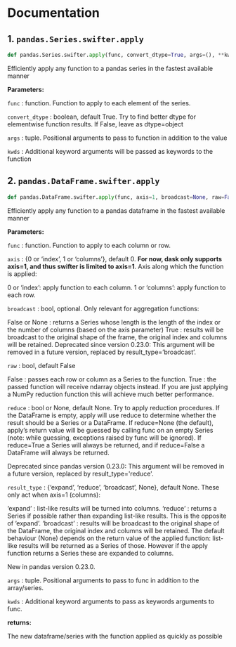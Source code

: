 # Documentation

## 1. `pandas.Series.swifter.apply`
```python
def pandas.Series.swifter.apply(func, convert_dtype=True, args=(), **kwds)
```

Efficiently apply any function to a pandas series in the fastest available manner

**Parameters:**

`func` : function. Function to apply to each element of the series.

`convert_dtype` : boolean, default True. Try to find better dtype for elementwise function results. If False, leave as dtype=object

`args` : tuple. Positional arguments to pass to function in addition to the value

`kwds` : Additional keyword arguments will be passed as keywords to the function

## 2. `pandas.DataFrame.swifter.apply`

```python
def pandas.DataFrame.swifter.apply(func, axis=1, broadcast=None, raw=False, reduce=None, result_type=None, args=(), **kwds)
```

Efficiently apply any function to a pandas dataframe in the fastest available manner

**Parameters:**

`func` : function. Function to apply to each column or row.

`axis` : {0 or ‘index’, 1 or ‘columns’}, default 0. **For now, dask only supports axis=1, and thus swifter is limited to axis=1**. Axis along which the function is applied:

0 or ‘index’: apply function to each column.
1 or ‘columns’: apply function to each row.

`broadcast` : bool, optional. Only relevant for aggregation functions:

False or None : returns a Series whose length is the length of the index or the number of columns (based on the axis parameter)
True : results will be broadcast to the original shape of the frame, the original index and columns will be retained.
Deprecated since version 0.23.0: This argument will be removed in a future version, replaced by result_type=’broadcast’.

`raw` : bool, default False

False : passes each row or column as a Series to the function.
True : the passed function will receive ndarray objects instead. If you are just applying a NumPy reduction function this will achieve much better performance.

`reduce` : bool or None, default None. Try to apply reduction procedures. If the DataFrame is empty, apply will use reduce to determine whether the result should be a Series or a DataFrame. If reduce=None (the default), apply’s return value will be guessed by calling func on an empty Series (note: while guessing, exceptions raised by func will be ignored). If reduce=True a Series will always be returned, and if reduce=False a DataFrame will always be returned.

Deprecated since pandas version 0.23.0: This argument will be removed in a future version, replaced by result_type='reduce'.

`result_type` : {‘expand’, ‘reduce’, ‘broadcast’, None}, default None. These only act when axis=1 (columns):

‘expand’ : list-like results will be turned into columns.
‘reduce’ : returns a Series if possible rather than expanding list-like results. This is the opposite of ‘expand’.
‘broadcast’ : results will be broadcast to the original shape of the DataFrame, the original index and columns will be retained.
The default behaviour (None) depends on the return value of the applied function: list-like results will be returned as a Series of those. However if the apply function returns a Series these are expanded to columns.

New in pandas version 0.23.0.

`args` : tuple. Positional arguments to pass to func in addition to the array/series.

`kwds` : Additional keyword arguments to pass as keywords arguments to func.


**returns:**

The new dataframe/series with the function applied as quickly as possible

